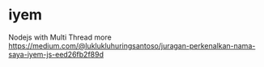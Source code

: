 # iyem
Nodejs with Multi Thread
more 
https://medium.com/@luklukluhuringsantoso/juragan-perkenalkan-nama-saya-iyem-js-eed26fb2f89d
